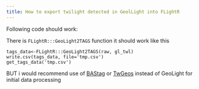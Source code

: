 ```yaml
---
title: How to export twilight detected in GeolLight into FLightR
---
```


Following code should work:

There is `FLightR:::GeoLight2TAGS` function
it should work like this
```{r}
tags_data<-FLightR:::GeoLight2TAGS(raw, gl_twl) 
write.csv(tags_data, file='tmp.csv')
get_tags_data('tmp.csv')
```
BUT i would recommend use of [BAStag](https://github.com/SWotherspoon/BAStag) or [TwGeos](https://github.com/slisovski/TwGeos) instead of GeoLight for initial data processing
